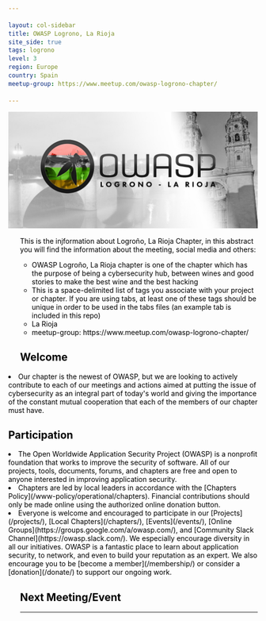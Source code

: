 ```yaml
---

layout: col-sidebar
title: OWASP Logrono, La Rioja
site_side: true
tags: logrono
level: 3
region: Europe
country: Spain
meetup-group: https://www.meetup.com/owasp-logrono-chapter/

---
```

<div style='color:black;'>
<td>
    <img src="assets/images/PHOTO-2024-09-02-20-49-03 2.jpg">
</td>
<ul>

This is the injformation about Logroño, La Rioja Chapter, in this abstract you will find the information about the meeting, social media and others:

<ul>

<li>OWASP Logroño, La Rioja chapter is one of the chapter which has the purpose of being a cybersecurity hub, between wines and good stories to make the best wine and the best hacking</li>

<li>This is a space-delimited list of tags you associate with your project or chapter.  If you are using tabs, at least one of these tags should be unique in order to be used in the tabs files (an example tab is included in this repo) </li>

<li>La Rioja</li>

<li>meetup-group: https://www.meetup.com/owasp-logrono-chapter/</li>
</ul>

## Welcome
</ul>
<li>Our chapter is the newest of OWASP, but we are looking to actively contribute to each of our meetings and actions aimed at putting the issue of cybersecurity as an integral part of today's world and giving the importance of the constant mutual cooperation that each of the members of our chapter must have.</li>

<td>

## Participation
</ul>
<li>The Open Worldwide Application Security Project (OWASP) is a nonprofit foundation that works to improve the security of software. All of our projects, tools, documents, forums, and chapters are free and open to anyone interested in improving application security.</li>

</td>

<li>Chapters are led by local leaders in accordance with the [Chapters Policy](/www-policy/operational/chapters). Financial contributions should only be made online using the authorized online donation button.</li>

<td>

<li>Everyone is welcome and encouraged to participate in our [Projects](/projects/), [Local Chapters](/chapters/), [Events](/events/), [Online Groups](https://groups.google.com/a/owasp.com/), and [Community Slack Channel](https://owasp.slack.com/). We especially encourage diversity in all our initiatives. OWASP is a fantastic place to learn about application security, to network, and even to build your reputation as an expert. We also encourage you to be [become a member](/membership/) or consider a [donation](/donate/) to support our ongoing work.</li>

<ul>

## Next Meeting/Event
---------------------
</ul>
</td>
